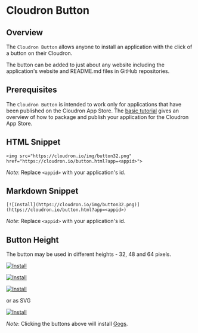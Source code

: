 # Cloudron Button

## Overview

The `Cloudron Button` allows anyone to install an application with
the click of a button on their Cloudron.

The button can be added to just about any website including the application's website
and README.md files in GitHub repositories.

## Prerequisites

The `Cloudron Button` is intended to work only for applications that have been
published on the Cloudron App Store. The [basic tutorial](/documentation/developer/packaging/)
gives an overview of how to package and publish your application for the
Cloudron App Store.

## HTML Snippet

```
<img src="https://cloudron.io/img/button32.png" href="https://cloudron.io/button.html?app=<appid>">
```

_Note_: Replace `<appid>` with your application's id.

## Markdown Snippet

```
[![Install](https://cloudron.io/img/button32.png)](https://cloudron.io/button.html?app=<appid>)
```

_Note_: Replace `<appid>` with your application's id.


## Button Height

The button may be used in different heights - 32, 48 and 64 pixels.

[![Install](/img/button32.png)](https://cloudron.io/button.html?app=io.gogs.cloudronapp)

[![Install](/img/button48.png)](https://cloudron.io/button.html?app=io.gogs.cloudronapp)

[![Install](/img/button64.png)](https://cloudron.io/button.html?app=io.gogs.cloudronapp)

or as SVG

[![Install](/img/button.svg)](https://cloudron.io/button.html?app=io.gogs.cloudronapp)

_Note_: Clicking the buttons above will install [Gogs](http://gogs.io/).
